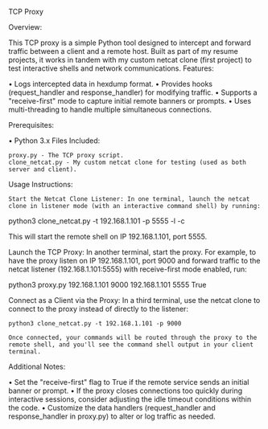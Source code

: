 TCP Proxy

Overview:

This TCP proxy is a simple Python tool designed to intercept and forward traffic between a client and a remote host. Built as part of my resume projects, it works in tandem with my custom netcat clone (first project) to test interactive shells and network communications.
Features:

• Logs intercepted data in hexdump format. 
• Provides hooks (request_handler and response_handler) for modifying traffic. 
• Supports a "receive-first" mode to capture initial remote banners or prompts. 
• Uses multi-threading to handle multiple simultaneous connections.

Prerequisites:

• Python 3.x
Files Included:

    proxy.py - The TCP proxy script.
    clone_netcat.py - My custom netcat clone for testing (used as both server and client).

Usage Instructions:

    Start the Netcat Clone Listener: In one terminal, launch the netcat clone in listener mode (with an interactive command shell) by running:

python3 clone_netcat.py -t 192.168.1.101 -p 5555 -l -c

This will start the remote shell on IP 192.168.1.101, port 5555.

Launch the TCP Proxy: In another terminal, start the proxy. 
For example, to have the proxy listen on IP 192.168.1.101, port 9000 and forward traffic to the netcat listener (192.168.1.101:5555) with receive-first mode enabled, run:

python3 proxy.py 192.168.1.101 9000 192.168.1.101 5555 True

Connect as a Client via the Proxy: In a third terminal, use the netcat clone to connect to the proxy instead of directly to the listener:

    python3 clone_netcat.py -t 192.168.1.101 -p 9000

    Once connected, your commands will be routed through the proxy to the remote shell, and you'll see the command shell output in your client terminal.

Additional Notes:

• Set the "receive-first" flag to True if the remote service sends an initial banner or prompt. 
• If the proxy closes connections too quickly during interactive sessions, consider adjusting the idle timeout conditions within the code. 
• Customize the data handlers (request_handler and response_handler in proxy.py) to alter or log traffic as needed.
